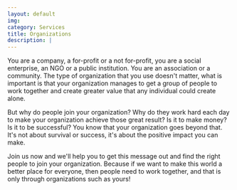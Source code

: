 ```yaml
---
layout: default
img: 
category: Services
title: Organizations
description: |
---
```

You are a company, a for-profit or a not for-profit, you are a social enterprise, an NGO or a public institution. You are an association or a community. The type of organization that you use doesn't matter, what is important is that your organization manages to get a group of people to work together and create greater value that any individual could create alone.  

But why do people join your organization? Why do they work hard each day to make your organization achieve those great result? Is it to make money? Is it to be successful? You know that your organization goes beyond that. It's not about survival or success, it's about the positive impact you can make. 

Join us now and we'll help you to get this message out and find the right people to join your organization. Because if we want to make this world a better place for everyone, then people need to work together, and that is only through organizations such as yours! 
